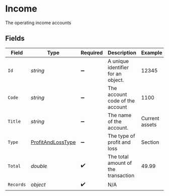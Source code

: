# Income

The operating income accounts


## Fields

| Field                                                             | Type                                                              | Required                                                          | Description                                                       | Example                                                           |
| ----------------------------------------------------------------- | ----------------------------------------------------------------- | ----------------------------------------------------------------- | ----------------------------------------------------------------- | ----------------------------------------------------------------- |
| `Id`                                                              | *string*                                                          | :heavy_minus_sign:                                                | A unique identifier for an object.                                | 12345                                                             |
| `Code`                                                            | *string*                                                          | :heavy_minus_sign:                                                | The account code of the account                                   | 1100                                                              |
| `Title`                                                           | *string*                                                          | :heavy_minus_sign:                                                | The name of the account.                                          | Current assets                                                    |
| `Type`                                                            | [ProfitAndLossType](../../Models/Components/ProfitAndLossType.md) | :heavy_minus_sign:                                                | The type of profit and loss                                       | Section                                                           |
| `Total`                                                           | *double*                                                          | :heavy_check_mark:                                                | The total amount of the transaction                               | 49.99                                                             |
| `Records`                                                         | *object*                                                          | :heavy_check_mark:                                                | N/A                                                               |                                                                   |